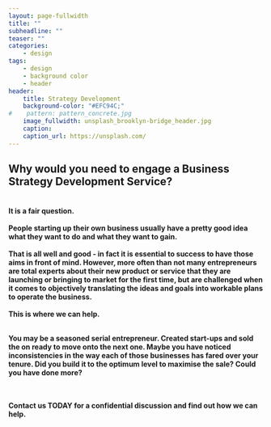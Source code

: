 ```yaml
---
layout: page-fullwidth
title: ""
subheadline: ""
teaser: ""
categories:
    - design
tags:
    - design
    - background color
    - header
header:
    title: Strategy Development
    background-color: "#EFC94C;"
#    pattern: pattern_concrete.jpg
    image_fullwidth: unsplash_brooklyn-bridge_header.jpg
    caption:
    caption_url: https://unsplash.com/
---
```

<!--more-->

## Why would you need to engage a Business Strategy Development Service?

<h4>
<br>It is a fair question.<br><br>People starting up their own business usually have a pretty good idea what they want to do and what they want to gain.<br><br>That is all well and good - in fact it is essential to success to have those aims in front of mind.  However, more often than not many entrepreneurs are total experts about their new product or service that they are launching or bringing to market for the first time, but are challenged when it comes to objectively translating the ideas and goals into workable plans to operate the business.  
<br><br>This is where we can help.<br><br>

You may be a seasoned serial entrepreneur.  Created start-ups and sold the on ready to move onto the next one.  Maybe you have noticed inconsistencies in the way each of those businesses has fared over your tenure.  Did you build it to the optimum level to maximise the sale?  Could you have done more?

<br><br>Contact us TODAY for a confidential discussion and find out how we can help.</h4>

<!-- ### All Header-Styles
{: .t60 }

{% include list-posts tag='header' %}
-->
